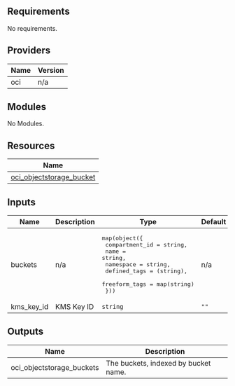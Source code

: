 ## Requirements

No requirements.

## Providers

| Name | Version |
|------|---------|
| oci | n/a |

## Modules

No Modules.

## Resources

| Name |
|------|
| [oci_objectstorage_bucket](https://registry.terraform.io/providers/hashicorp/oci/latest/docs/resources/objectstorage_bucket) |

## Inputs

| Name | Description | Type | Default | Required |
|------|-------------|------|---------|:--------:|
| buckets | n/a | <pre>map(object({<br>    compartment_id = string,<br>    name           = string,<br>    namespace      = string,<br>    defined_tags      = (string),<br>    freeform_tags      = map(string)<br>  }))</pre> | n/a | yes |
| kms\_key\_id | KMS Key ID | `string` | `""` | no |

## Outputs

| Name | Description |
|------|-------------|
| oci\_objectstorage\_buckets | The buckets, indexed by bucket name. |
